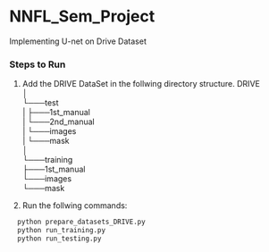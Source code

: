 # NNFL_Sem_Project
Implementing U-net on Drive Dataset

### Steps to Run
1. Add the DRIVE DataSet in the follwing directory structure.
DRIVE<br>
│<br>
└───test<br>
|    ├───1st_manual<br>
|    └───2nd_manual<br>
|    └───images<br>
|    └───mask<br>
│     <br>
└───training<br>
    ├───1st_manual<br>
    └───images<br>
    └───mask<br>

2. Run the follwing commands:
```python
  python prepare_datasets_DRIVE.py
  python run_training.py
  python run_testing.py
```

